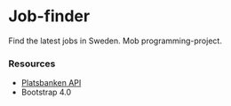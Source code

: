 # Job-finder
Find the latest jobs in Sweden. Mob programming-project.

### Resources
* [Platsbanken API](http://jobtechdev.se/swagger/)
* Bootstrap 4.0